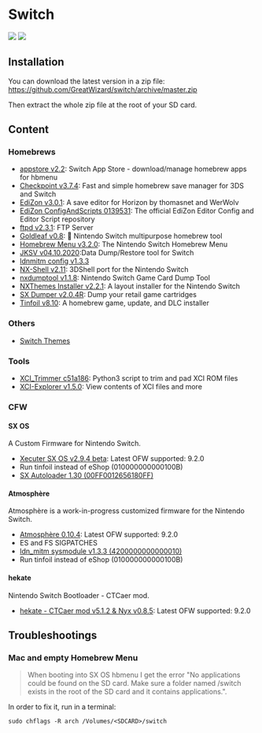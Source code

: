 # Switch

![](https://img.shields.io/badge/switch-sx--os-red.svg)
![](https://img.shields.io/badge/switch-sdfiles-orange.svg)

## Installation

You can download the latest version in a zip file: https://github.com/GreatWizard/switch/archive/master.zip

Then extract the whole zip file at the root of your SD card.

## Content

### Homebrews

- [appstore v2.2](https://github.com/vgmoose/appstorenx): Switch App Store - download/manage homebrew apps for hbmenu
- [Checkpoint v3.7.4](https://github.com/BernardoGiordano/Checkpoint): Fast and simple homebrew save manager for 3DS and Switch
- [EdiZon v3.0.1](https://github.com/thomasnet-mc/EdiZon): A save editor for Horizon by thomasnet and WerWolv
- [EdiZon ConfigAndScripts 0139531](https://github.com/WerWolv98/EdiZon_ConfigsAndScripts): The official EdiZon Editor Config and Editor Script repository
- [ftpd v2.3.1](https://github.com/mtheall/ftpd): FTP Server
- [Goldleaf v0.8](https://github.com/XorTroll/Goldleaf): 🍂 Nintendo Switch multipurpose homebrew tool
- [Homebrew Menu v3.2.0](https://github.com/switchbrew/nx-hbmenu): The Nintendo Switch Homebrew Menu
- [JKSV v04.10.2020](https://github.com/J-D-K/JKSV):Data Dump/Restore tool for Switch
- [ldnmitm config v1.3.3](https://github.com/spacemeowx2/ldn_mitm)
- [NX-Shell v2.11](https://github.com/joel16/NX-Shell): 3DShell port for the Nintendo Switch
- [nxdumptool v1.1.8](https://github.com/DarkMatterCore/gcdumptool): Nintendo Switch Game Card Dump Tool
- [NXThemes Installer v2.2.1](https://github.com/exelix11/SwitchThemeInjector): A layout installer for the Nintendo Switch
- [SX Dumper v2.0.4R](https://sx.xecuter.com): Dump your retail game cartridges
- [Tinfoil v8.10](http://tinfoil.io): A homebrew game, update, and DLC installer

### Others

- [Switch Themes](https://suchmememanyskill.github.io/Themes/Switch_Themes/)

### Tools

- [XCI_Trimmer c51a186](https://github.com/AnalogMan151/XCI_Trimmer): Python3 script to trim and pad XCI ROM files
- [XCI-Explorer v1.5.0](https://github.com/StudentBlake/XCI-Explorer): View contents of XCI files and more

### CFW

#### SX OS

A Custom Firmware for Nintendo Switch.

- [Xecuter SX OS v2.9.4 beta](https://sx.xecuter.com/): Latest OFW supported: 9.2.0
- Run tinfoil instead of eShop (010000000000100B)
- [SX Autoloader 1.30 (00FF0012656180FF)](https://team-xecuter.com/community/resources/sx-autoloader.25/updates)

#### Atmosphère

Atmosphère is a work-in-progress customized firmware for the Nintendo Switch.

- [Atmosphère 0.10.4](https://github.com/Atmosphere-NX/Atmosphere): Latest OFW supported: 9.2.0
- ES and FS SIGPATCHES
- [ldn_mitm sysmodule v1.3.3 (4200000000000010)](https://github.com/spacemeowx2/ldn_mitm)
- Run tinfoil instead of eShop (010000000000100B)

#### hekate

Nintendo Switch Bootloader - CTCaer mod.

- [hekate - CTCaer mod v5.1.2 & Nyx v0.8.5](https://github.com/CTCaer/hekate): Latest OFW supported: 9.2.0

## Troubleshootings

### Mac and empty Homebrew Menu

> When booting into SX OS hbmenu I get the error "No applications could be found on the SD card. Make sure a folder named /switch exists in the root of the SD card and it contains applications.".

In order to fix it, run in a terminal:

```
sudo chflags -R arch /Volumes/<SDCARD>/switch
```

